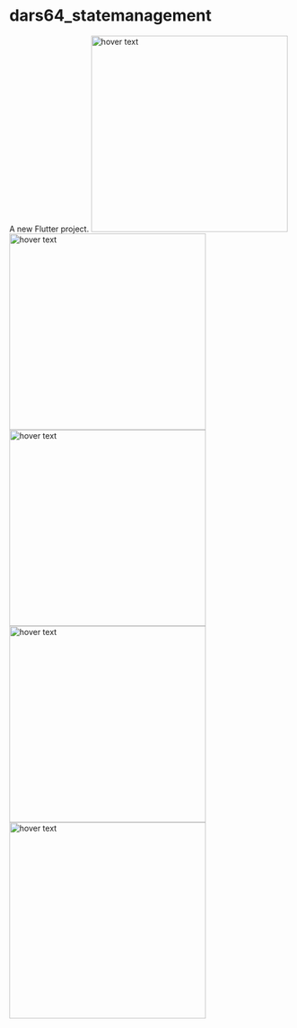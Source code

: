 # dars64_statemanagement

A new Flutter project.
<img src="assets/images/img1.png" width="350" title="hover text">
<img src="assets/images/img2.png" width="350" title="hover text">
<img src="assets/images/img3.png" width="350" title="hover text">
<img src="assets/images/img4.png" width="350" title="hover text">
<img src="assets/images/img5.png" width="350" title="hover text">

